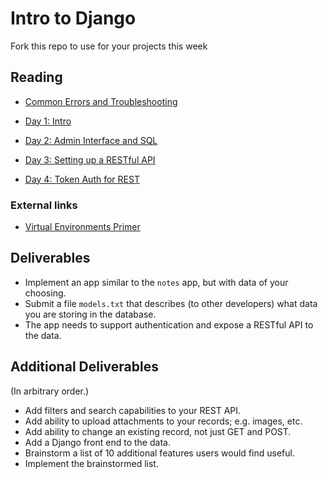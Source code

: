 # Intro to Django

Fork this repo to use for your projects this week

## Reading

* [Common Errors and Troubleshooting](guides/trouble.md)

* [Day 1: Intro](guides/day1.md)
* [Day 2: Admin Interface and SQL](guides/day2.md)
* [Day 3: Setting up a RESTful API](guides/day3.md)
* [Day 4: Token Auth for REST](guides/day4.md)

### External links

* [Virtual Environments Primer](https://realpython.com/python-virtual-environments-a-primer/)

## Deliverables

* Implement an app similar to the `notes` app, but with data of your choosing.
* Submit a file `models.txt` that describes (to other developers) what data you are storing in the database.
* The app needs to support authentication and expose a RESTful API to the data.

## Additional Deliverables

(In arbitrary order.)

* Add filters and search capabilities to your REST API.
* Add ability to upload attachments to your records; e.g. images, etc.
* Add ability to change an existing record, not just GET and POST.
* Add a Django front end to the data.
* Brainstorm a list of 10 additional features users would find useful.
* Implement the brainstormed list.

